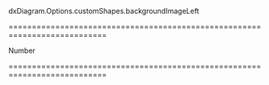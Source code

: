 <!--id-->dxDiagram.Options.customShapes.backgroundImageLeft<!--/id-->
===========================================================================
<!--type-->Number<!--/type-->
===========================================================================

<!--shortDescription-->

<!--/shortDescription-->

<!--fullDescription-->

<!--/fullDescription-->